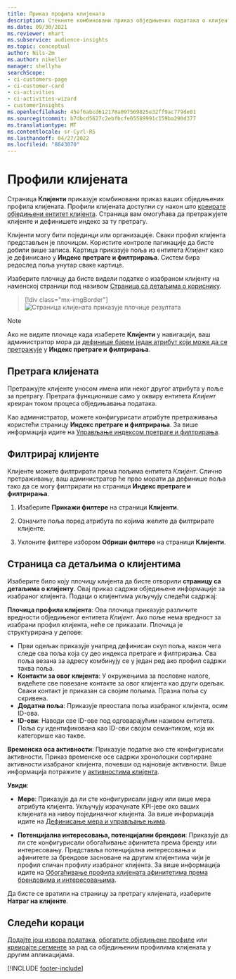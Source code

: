 ```yaml
---
title: Приказ профила клијената
description: Стекните комбиновани приказ обједињених података о клијентима.
ms.date: 09/30/2021
ms.reviewer: mhart
ms.subservice: audience-insights
ms.topic: conceptual
author: Nils-2m
ms.author: nikeller
manager: shellyha
searchScope:
- ci-customers-page
- ci-customer-card
- ci-activities
- ci-activities-wizard
- customerInsights
ms.openlocfilehash: 45ef6abcd612178a097569825e32ff9ac779de01
ms.sourcegitcommit: b7dbcd5627c2ebfbcfe65589991c159ba290d377
ms.translationtype: MT
ms.contentlocale: sr-Cyrl-RS
ms.lasthandoff: 04/27/2022
ms.locfileid: "8643070"
---
```

# <a name="customer-profiles"></a>Профили клијената

Страница **Клијенти** приказује комбиновани приказ ваших обједињених профила клијената. Профили клијената доступни су након што [креирате обједињени ентитет клијента](data-unification.md). Страница вам омогућава да претражујете клијенте и дефинишете индекс за ту претрагу.

Клијенти могу бити појединци или организације. Сваки профил клијента представљен је плочицом. Користите контроле пагинације да бисте добили више записа. Картица приказује поља из ентитета *Клијент* како је дефинисано у **Индекс претраге и филтрирања**. Систем бира редослед поља унутар сваке картице.

Изаберите плочицу да бисте видели податке о изабраном клијенту на наменској страници под називом [Страница са детаљима о кориснику](customer-profiles.md#customer-details-page).

> [!div class="mx-imgBorder"] 
> ![Страница клијената приказује плочице резултата](media/customers-page-result-tiles-B2C.png "Страница клијената приказује плочице резултата")

> [!NOTE]
> Ако не видите плочице када изаберете **Клијенти** у навигацији, ваш администратор мора да [дефинише барем један атрибут који може да се претражује](search-filter-index.md) у **Индекс претраге и филтрирања**.

## <a name="search-for-customers"></a>Претрага клијената

Претражујте клијенте уносом имена или неког другог атрибута у поље за претрагу. Претрага функционише само у оквиру ентитета _Клијент_ креиран током процеса обједињавања података.

Као администратор, можете конфигурисати атрибуте претраживања користећи страницу **Индекс претраге и филтрирања**. За више информација идите на [Управљање индексом претраге и филтрирања](search-filter-index.md).

## <a name="filter-customers"></a>Филтрирај клијенте

Клијенте можете филтрирати према пољима ентитета _Клијент_. Слично претраживању, ваш администратор ће прво морати да дефинише поља тако да се могу филтрирати на страници **Индекс претраге и филтрирања**.

1. Изаберите **Прикажи филтере** на страници **Клијенти**.

1. Означите поља поред атрибута по којима желите да филтрирате клијенте.

1. Уклоните филтере избором **Обриши филтере** на страници **Клијенти**.

## <a name="customer-details-page"></a>Страница са детаљима о клијентима

Изаберите било коју плочицу клијента да бисте отворили **страницу са детаљима о клијенту**. Овај приказ садржи обједињене информације за изабраног клијента. Подаци о клијентима укључују следећи садржај:

**Плочица профила клијента**: Ова плочица приказује различите вредности обједињеног ентитета _Клијент_. Ако поље нема вредност за изабрани профил клијента, неће се приказати. Плочица је структурирана у делове:  
  - Први одељак приказује унапред дефинисан скуп поља, након чега следе сва поља која су део индекса претраге и филтрирања. Сва поља везана за адресу комбинују се у један ред ако профил садржи таква поља. 
  - **Контакти за овог клијента**: У окружењима за пословне налоге, видећете све повезане контакте за овог клијента као други одељак. Сваки контакт је приказан са својим пољима. Празна поља су скривена.
  - **Додатна поља**: Приказује преостала поља изабраног клијента, осим ID-ова. 
  - **ID-ови**: Наводи све ID-ове под одговарајућим називом ентитета. Поља су идентификована као ID-ови својом семантиком, која их категорише као такве.

**Временска оса активности**: Приказује податке ако сте конфигурисали активности. Приказ временске осе садржи хронолошки сортиране активности изабраног клијента, почевши од најновије активности. Више информација потражите у [активностима клијента](activities.md).

**Увиди**:  
  - **Мере**: Приказује да ли сте конфигурисали једну или више мера атрибута клијента. Укључују израчунате KPI-јеве око ваших клијената на нивоу појединачног клијента. За више информација идите на [Дефинисање мера и управљање њима](measures.md).

  - **Потенцијална интересовања, потенцијални брендови**: Приказује да ли сте конфигурисали обогаћивање афинитета према бренду или интересовању. Представља потенцијална интересовања и афинитете за брендове засноване на другим клијентима чији је профил сличан профилу изабраног клијента. За више информација идите на [Обогаћивање профила клијената афинитетима према брендовима и интересовањима](enrichment-microsoft.md).

Да бисте се вратили на страницу за претрагу клијената, изаберите **Натраг на клијенте**.

## <a name="next-steps"></a>Следећи кораци

[Додајте још извора података](data-sources.md), [обогатите обједињене профиле](enrichment-hub.md) или [креирајте сегменте](segments.md) за рад са обједињеним профилима клијената у другим апликацијама.


[!INCLUDE [footer-include](includes/footer-banner.md)]
